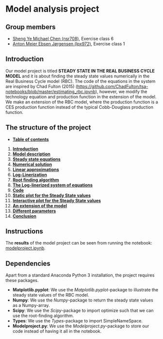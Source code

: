 # Model analysis project

**Group members**
---

- [Sheng Ye Michael Chen (nsr708)](https://github.com/nsr708), Exercise class 6
- [Anton Meier Ebsen Jørgensen (lpx972)](https://github.com/AntonEbsen), Exercise class 1

**Introduction**
---

Our model project is titled **STEADY STATE IN THE REAL BUSINESS CYCLE MODEL** and it is about finding the steady state values numerically in the Real Business Cycle model (RBC). The code of the equations in the system are inspired by Chad Fulton (2015) (https://github.com/ChadFulton/tsa-notebooks/blob/master/estimating_rbc.ipynb), however, we modify the technology equation and production function in the extension of the model. We make an extension of the RBC model, where the production function is a CES production function instead of the typical Cobb-Douglass production function. 

**The structure of the project**
---
- **[Table of contents](modelproject.ipynb#tableofcontents)**
1. **[Introduction](modelproject.ipynb#introduction)**
2. **[Model description](modelproject.ipynb#modeldescription)**
3. **[Steady state equations](modelproject.ipynb#steadystateequations)**
4. **[Numerical solution](modelproject.ipynb#numericalsolution)**
5. **[Linear approximations](modelproject.ipynb#linearapproximations)**
6. **[Log-Linerization](modelproject.ipynb#loglinearization)**
7. **[Root finding algorithm](modelproject.ipynb#rootfindingalgorithm)**
8. **[The Log-linerized system of equations](modelproject.ipynb#loglinearsystem)**
9. **[Code](modelproject.ipynb#code)**
10. **[Static plot for the Steady State values](modelproject.ipynb#staticplot)**
11. **[Interactive plot for the Steady State values](modelproject.ipynb#interactiveplot)**
12. **[An extension of the model](modelproject.ipynb#anextensionofthemodel)**
13. **[Different parameters](modelproject.ipynb#differentparameters)**
14. **[Conclusion](modelproject.ipynb#conclusion)**

**Instructions**
---

The **results** of the model project can be seen from running the notebook: [modelproject.ipynb](modelproject.ipynb).

**Dependencies**
---

Apart from a standard Anaconda Python 3 installation, the project requires these packages.
- **Matplotlib.pyplot**: We use the *Matplotlib.pyplot*-package to illustrate the steady state values of the RBC model. 
- **Numpy**: We use the *Numpy*-package to return the steady state values as a Numpy-array.
- **Scipy**: We use the *Scipy*-package to import optimize such that we can use the root-finding algorithm.
- **Types**: We use the *Types*-package to import SimpleNameSpace.
- **Modelproject.py**: We use the *Modelproject.py*-package to store our code instead of having it all in the notebook.
